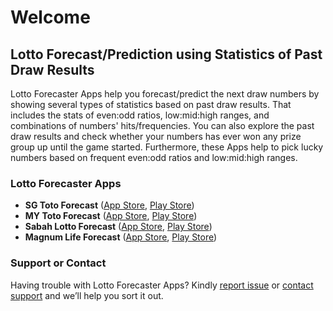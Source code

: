 # Welcome

## Lotto Forecast/Prediction using Statistics of Past Draw Results

Lotto Forecaster Apps help you forecast/predict the next draw numbers by showing several types of statistics based on past draw results. That includes the stats of even:odd ratios, low:mid:high ranges, and combinations of numbers' hits/frequencies. You can also explore the past draw results and check whether your numbers has ever won any prize group up until the game started. Furthermore, these Apps help to pick lucky numbers based on frequent even:odd ratios and low:mid:high ranges.


### Lotto Forecaster Apps

- **SG Toto Forecast** ([App Store](https://apps.apple.com/my/app/sg-toto-forecast/id1626782972), [Play Store](https://play.google.com/store/apps/details?id=app.lottoforecaster.sgpoolstoto))
- **MY Toto Forecast** ([App Store](https://apps.apple.com/my/app/my-toto-forecast/id1626784263), [Play Store](https://play.google.com/store/apps/details?id=app.lottoforecaster.mysportstoto))
- **Sabah Lotto Forecast** ([App Store](https://apps.apple.com/my/app/sabah-lotto-forecast/id1626784503), [Play Store](https://play.google.com/store/apps/details?id=app.lottoforecaster.sabahlotto))
- **Magnum Life Forecast** ([App Store](https://apps.apple.com/my/app/magnum-life-forecast/id1626784779), [Play Store](https://play.google.com/store/apps/details?id=app.lottoforecaster.magnumlife))


### Support or Contact

Having trouble with Lotto Forecaster Apps? Kindly [report issue](https://github.com/lottoforecaster/lottoforecaster.github.io/issues) or [contact support](mailto:lottoforecasterapp@gmail.com) and we’ll help you sort it out.
